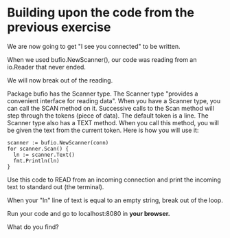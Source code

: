# Building upon the code from the previous exercise

We are now going to get "I see you connected" to be written.

When we used bufio.NewScanner(), our code was reading from an io.Reader that never ended.

We will now break out of the reading.

Package bufio has the Scanner type. The Scanner type "provides a convenient interface for reading data". When you have a Scanner type, you can call the SCAN method on it. Successive calls to the Scan method will step through the tokens (piece of data). The default token is a line. The Scanner type also has a TEXT method. When you call this method, you will be given the text from the current token. Here is how you will use it:

``` golang
scanner := bufio.NewScanner(conn)
for scanner.Scan() {
  ln := scanner.Text()
  fmt.Println(ln)
}
```

Use this code to READ from an incoming connection and print the incoming text to standard out (the terminal).

When your "ln" line of text is equal to an empty string, break out of the loop.

Run your code and go to localhost:8080 in **your browser.**

What do you find?
